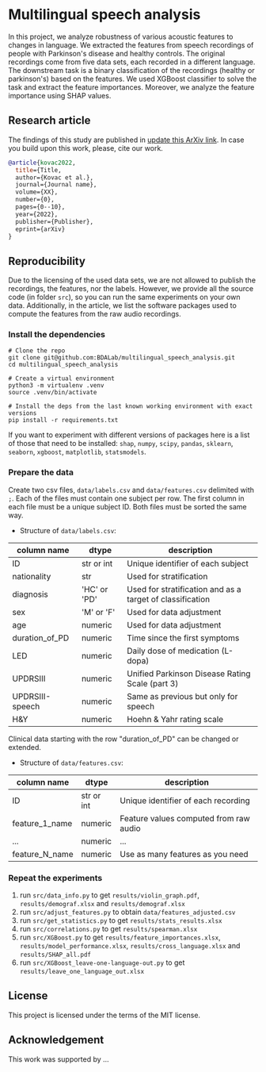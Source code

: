 # Multilingual speech analysis

In this project, we analyze robustness of various acoustic features to changes in language.
We extracted the features from speech recordings of people with Parkinson's disease and healthy controls.
The original recordings come from five data sets, each recorded in a different language.
The downstream task is a binary classification of the recordings (healthy or parkinson's) based on the features.
We used XGBoost classifier to solve the task and extract the feature importances.
Moreover, we analyze the feature importance using SHAP values.

## Research article

The findings of this study are published in [update this ArXiv link](https://arxiv.org).
In case you build upon this work, please, cite our work.

```bibtex
@article{kovac2022,
  title={Title,
  author={Kovac et al.},
  journal={Journal name},
  volume={XX},
  number={0},
  pages={0--10},
  year={2022},
  publisher={Publisher},
  eprint={arXiv}
}
```

## Reproducibility

Due to the licensing of the used data sets, we are not allowed to publish the
recordings, the features, nor the labels. However, we provide all the source
code (in folder `src`), so you can run the same experiments on your own data.
Additionally, in the article, we list the software packages used to compute
the features from the raw audio recordings.  

### Install the dependencies

```
# Clone the repo
git clone git@github.com:BDALab/multilingual_speech_analysis.git
cd multilingual_speech_analysis

# Create a virtual environment
python3 -m virtualenv .venv
source .venv/bin/activate

# Install the deps from the last known working environment with exact versions
pip install -r requirements.txt
```

If you want to experiment with different versions of packages here is a
list of those that need to be installed: `shap`, `numpy`, `scipy`, `pandas`,
`sklearn`, `seaborn`, `xgboost`, `matplotlib`, `statsmodels`.

### Prepare the data

Create two csv files, `data/labels.csv` and `data/features.csv` delimited with `;`.
Each of the files must contain one subject per row. The first column
in each file must be a unique subject ID. Both files must be sorted the same way.

- Structure of `data/labels.csv`:

| column name     | dtype        | description
| -------------   | ----------   | -----------
| ID              | str or int   | Unique identifier of each subject
| nationality     | str          | Used for stratification
| diagnosis       | 'HC' or 'PD' | Used for stratification and as a target of classification
| sex             | 'M' or 'F'   | Used for data adjustment
| age             | numeric      | Used for data adjustment
| duration_of_PD  | numeric      | Time since the first symptoms
| LED             | numeric      | Daily dose of medication (L-dopa)
| UPDRSIII        | numeric      | Unified Parkinson Disease Rating Scale (part 3)
| UPDRSIII-speech | numeric      | Same as previous but only for speech
| H&Y             | numeric      | Hoehn & Yahr rating scale

Clinical data starting with the row "duration_of_PD" can be changed or extended.

- Structure of `data/features.csv`:

| column name     | dtype        | description
| -------------   | ----------   | -----------
| ID              | str or int   | Unique identifier of each recording
| feature_1_name  | numeric      | Feature values computed from raw audio
| ...             | numeric      | ...
| feature_N_name  | numeric      | Use as many features as you need

### Repeat the experiments

1. run `src/data_info.py` to get `results/violin_graph.pdf`, `results/demograf.xlsx` and `results/demograf.xlsx`
2. run `src/adjust_features.py` to obtain `data/features_adjusted.csv`
3. run `src/get_statistics.py` to get `results/stats_results.xlsx`
4. run `src/correlations.py` to get `results/spearman.xlsx`
5. run `src/XGBoost.py` to get `results/feature_importances.xlsx`, `results/model_performance.xlsx`,
 `results/cross_language.xlsx` and `results/SHAP_all.pdf`
6. run `src/XGBoost_leave-one-language-out.py` to get `results/leave_one_language_out.xlsx`

## License

This project is licensed under the terms of the MIT license.

## Acknowledgement

This work was supported by ...
